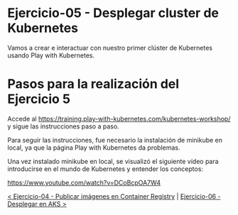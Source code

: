 # Ejercicio-05 - Desplegar cluster de Kubernetes

Vamos a crear e interactuar con nuestro primer clúster de Kubernetes usando Play with Kubernetes.

# Pasos para la realización del Ejercicio 5

Accede al https://training.play-with-kubernetes.com/kubernetes-workshop/ y sigue las instrucciones paso a paso.

Para seguir las instrucciones, fue necesario la instalación de minikube en local, ya que la página Play with Kubernetes da problemas.

Una vez instalado minikube en local, se visualizó el siguiente vídeo para introducirse en el mundo de Kubernetes y entender los conceptos:

https://www.youtube.com/watch?v=DCoBcpOA7W4



[< Ejercicio-04 - Publicar imágenes en Container Registry](../Ejercicio-04/) | [ Ejercicio-06 -Desplegar en AKS >](../Ejercicio-06)
